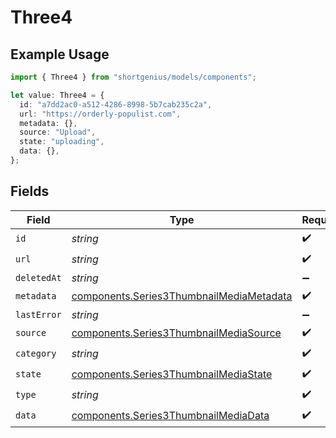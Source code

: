 # Three4

## Example Usage

```typescript
import { Three4 } from "shortgenius/models/components";

let value: Three4 = {
  id: "a7dd2ac0-a512-4286-8998-5b7cab235c2a",
  url: "https://orderly-populist.com",
  metadata: {},
  source: "Upload",
  state: "uploading",
  data: {},
};
```

## Fields

| Field                                                                                                | Type                                                                                                 | Required                                                                                             | Description                                                                                          |
| ---------------------------------------------------------------------------------------------------- | ---------------------------------------------------------------------------------------------------- | ---------------------------------------------------------------------------------------------------- | ---------------------------------------------------------------------------------------------------- |
| `id`                                                                                                 | *string*                                                                                             | :heavy_check_mark:                                                                                   | N/A                                                                                                  |
| `url`                                                                                                | *string*                                                                                             | :heavy_check_mark:                                                                                   | N/A                                                                                                  |
| `deletedAt`                                                                                          | *string*                                                                                             | :heavy_minus_sign:                                                                                   | N/A                                                                                                  |
| `metadata`                                                                                           | [components.Series3ThumbnailMediaMetadata](../../models/components/series3thumbnailmediametadata.md) | :heavy_check_mark:                                                                                   | N/A                                                                                                  |
| `lastError`                                                                                          | *string*                                                                                             | :heavy_minus_sign:                                                                                   | N/A                                                                                                  |
| `source`                                                                                             | [components.Series3ThumbnailMediaSource](../../models/components/series3thumbnailmediasource.md)     | :heavy_check_mark:                                                                                   | N/A                                                                                                  |
| `category`                                                                                           | *string*                                                                                             | :heavy_check_mark:                                                                                   | N/A                                                                                                  |
| `state`                                                                                              | [components.Series3ThumbnailMediaState](../../models/components/series3thumbnailmediastate.md)       | :heavy_check_mark:                                                                                   | N/A                                                                                                  |
| `type`                                                                                               | *string*                                                                                             | :heavy_check_mark:                                                                                   | N/A                                                                                                  |
| `data`                                                                                               | [components.Series3ThumbnailMediaData](../../models/components/series3thumbnailmediadata.md)         | :heavy_check_mark:                                                                                   | N/A                                                                                                  |